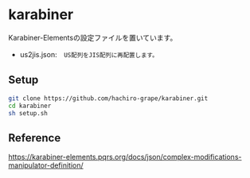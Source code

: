 # karabiner
Karabiner-Elementsの設定ファイルを置いています。

- us2jis.json:　`US配列をJIS配列に再配置します。`

## Setup
```sh
git clone https://github.com/hachiro-grape/karabiner.git
cd karabiner
sh setup.sh
```
## Reference
https://karabiner-elements.pqrs.org/docs/json/complex-modifications-manipulator-definition/

